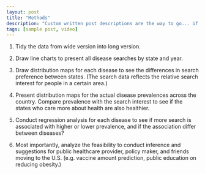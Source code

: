 ```yaml
---
layout: post
title: "Methods"
description: "Custom written post descriptions are the way to go... if you're not lazy."
tags: [sample post, video]
---
```


1.	Tidy the data from wide version into long version.
2.	Draw line charts to present all disease searches by state and year.
3.	Draw distribution maps for each disease to see the differences in search preference between states. (The search data reflects the relative search interest for people in a certain area.)
4.	Present distribution maps for the actual disease prevalences across the country. Compare prevalence with the search interest to see if the states who care more about health are also healthier.
5.	Conduct regression analysis for each disease to see if more search is associated with higher or lower prevalence, and if the association differ between diseases?

6.	Most importantly, analyze the feasibility to conduct inference and suggestions for public healthcare provider, policy maker, and friends moving to the U.S. (e.g. vaccine amount prediction, public education on reducing obesity.)
